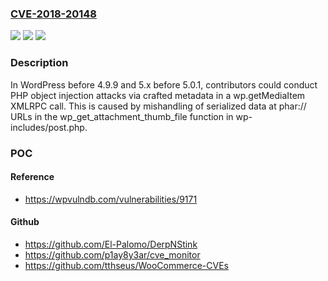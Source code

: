 ### [CVE-2018-20148](https://cve.mitre.org/cgi-bin/cvename.cgi?name=CVE-2018-20148)
![](https://img.shields.io/static/v1?label=Product&message=n%2Fa&color=blue)
![](https://img.shields.io/static/v1?label=Version&message=n%2Fa&color=blue)
![](https://img.shields.io/static/v1?label=Vulnerability&message=n%2Fa&color=brighgreen)

### Description

In WordPress before 4.9.9 and 5.x before 5.0.1, contributors could conduct PHP object injection attacks via crafted metadata in a wp.getMediaItem XMLRPC call. This is caused by mishandling of serialized data at phar:// URLs in the wp_get_attachment_thumb_file function in wp-includes/post.php.

### POC

#### Reference
- https://wpvulndb.com/vulnerabilities/9171

#### Github
- https://github.com/El-Palomo/DerpNStink
- https://github.com/p1ay8y3ar/cve_monitor
- https://github.com/tthseus/WooCommerce-CVEs


